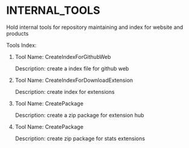 # INTERNAL_TOOLS
Hold internal tools for repository maintaining and index for website and products

Tools Index:

1. 	Tool Name:	CreateIndexForGithubWeb

	Description:	create a index file for github web 	

2. 	Tool Name:	CreateIndexForDownloadExtension
 	
	Description:	create index for extensions

3.	Tool Name:	CreatePackage

	Description:	create a zip package for extension hub	

4.	Tool Name:	CreatePackage

	Description:	create zip package for stats extensions
